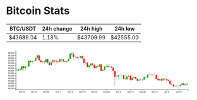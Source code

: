 # Bitcoin Stats

BTC/USDT|24h change|24h high|24h low|
|---|---|---|---|
|$43689.04|1.18%|$43709.99|$42555.00|

<img src="./chart.svg">
